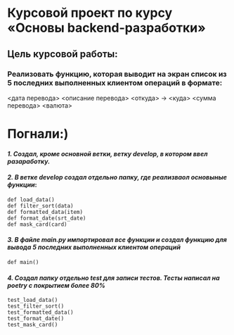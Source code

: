 # Курсовой проект по курсу «Основы backend-разработки»

## Цель курсовой работы: 
### Реализовать функцию, которая выводит на экран список из 5 последних выполненных клиентом операций в формате:

<дата перевода> <описание перевода>
<откуда> -> <куда>
<сумма перевода> <валюта>

# Погнали:)
#### _1. Создал, кроме основной ветки, ветку ___develop___, в котором ввел разаработку._
#### _2. В ветке develop создал отдельно папку, где реализваол основыные функции_:
````
def load_data() 
def filter_sort(data)
def formatted_data(item)
def format_date(srt_date)
def mask_card(card)
````

#### _3. В файле ____main.py____  импортировал все функции и создал функцию для вывода 5 последних выполненных клиентом операций_ 
````
def main()
````
#### _4. Создал папку отдельно ____test____ для записи тестов. Тесты написал на ____poetry____ с покрытием более 80%_
````
test_load_data() 
test_filter_sort()
test_formatted_data()
test_format_date()
test_mask_card()
````
